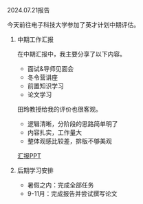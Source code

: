 2024.07.21报告

今天前往电子科技大学参加了英才计划中期评估。

1. 中期工作汇报

    在中期汇报中，我主要分享了以下内容。

    - 面试&导师见面会
    - 冬令营讲座
    - 前置知识学习
    - 论文学习
  
    田玲教授给我的评价也很客观。

    - 逻辑清晰，分阶段的思路简单明了
    - 内容扎实，工作量大
    - 整体观感比较差，排版不够美观

    [汇报PPT](英才计划中期总结_final.pptx)

2. 后期学习安排
   
   - 暑假之内：完成全部任务
   - 9-11月：完成报告并尝试撰写论文